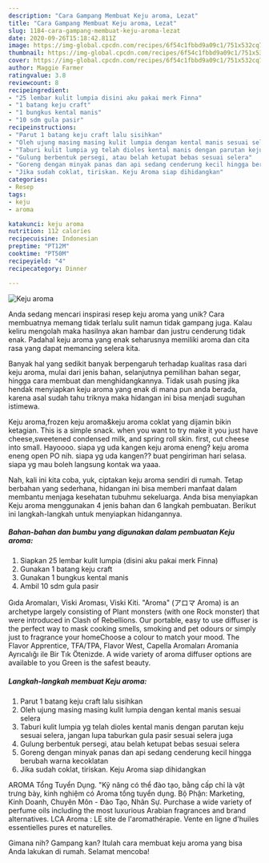 ```yaml
---
description: "Cara Gampang Membuat Keju aroma, Lezat"
title: "Cara Gampang Membuat Keju aroma, Lezat"
slug: 1184-cara-gampang-membuat-keju-aroma-lezat
date: 2020-09-26T15:18:42.811Z
image: https://img-global.cpcdn.com/recipes/6f54c1fbbd9a09c1/751x532cq70/keju-aroma-foto-resep-utama.jpg
thumbnail: https://img-global.cpcdn.com/recipes/6f54c1fbbd9a09c1/751x532cq70/keju-aroma-foto-resep-utama.jpg
cover: https://img-global.cpcdn.com/recipes/6f54c1fbbd9a09c1/751x532cq70/keju-aroma-foto-resep-utama.jpg
author: Maggie Farmer
ratingvalue: 3.8
reviewcount: 8
recipeingredient:
- "25 lembar kulit lumpia disini aku pakai merk Finna"
- "1 batang keju craft"
- "1 bungkus kental manis"
- "10 sdm gula pasir"
recipeinstructions:
- "Parut 1 batang keju craft lalu sisihkan"
- "Oleh ujung masing masing kulit lumpia dengan kental manis sesuai selera"
- "Taburi kulit lumpia yg telah dioles kental manis dengan parutan keju sesuai selera, jangan lupa taburkan gula pasir sesuai selera juga"
- "Gulung berbentuk persegi, atau belah ketupat bebas sesuai selera"
- "Goreng dengan minyak panas dan api sedang cenderung kecil hingga berubah warna kecoklatan"
- "Jika sudah coklat, tiriskan. Keju Aroma siap dihidangkan"
categories:
- Resep
tags:
- keju
- aroma

katakunci: keju aroma 
nutrition: 112 calories
recipecuisine: Indonesian
preptime: "PT12M"
cooktime: "PT50M"
recipeyield: "4"
recipecategory: Dinner

---
```



![Keju aroma](https://img-global.cpcdn.com/recipes/6f54c1fbbd9a09c1/751x532cq70/keju-aroma-foto-resep-utama.jpg)

Anda sedang mencari inspirasi resep keju aroma yang unik? Cara membuatnya memang tidak terlalu sulit namun tidak gampang juga. Kalau keliru mengolah maka hasilnya akan hambar dan justru cenderung tidak enak. Padahal keju aroma yang enak seharusnya memiliki aroma dan cita rasa yang dapat memancing selera kita.

Banyak hal yang sedikit banyak berpengaruh terhadap kualitas rasa dari keju aroma, mulai dari jenis bahan, selanjutnya pemilihan bahan segar, hingga cara membuat dan menghidangkannya. Tidak usah pusing jika hendak menyiapkan keju aroma yang enak di mana pun anda berada, karena asal sudah tahu triknya maka hidangan ini bisa menjadi suguhan istimewa.

Keju aroma,frozen keju aroma&amp;keju aroma coklat yang dijamin bikin ketagian. This is a simple snack. when you want to try make it you just have cheese,sweetened condensed milk, and spring roll skin. first, cut cheese into small. Hayoooo. siapa yg uda kangen keju aroma eneng? keju aroma eneng open PO nih. siapa yg uda kangen?? buat pengiriman hari selasa. siapa yg mau boleh langsung kontak wa yaaa.


Nah, kali ini kita coba, yuk, ciptakan keju aroma sendiri di rumah. Tetap berbahan yang sederhana, hidangan ini bisa memberi manfaat dalam membantu menjaga kesehatan tubuhmu sekeluarga. Anda bisa menyiapkan Keju aroma menggunakan 4 jenis bahan dan 6 langkah pembuatan. Berikut ini langkah-langkah untuk menyiapkan hidangannya.

<!--inarticleads1-->

##### Bahan-bahan dan bumbu yang digunakan dalam pembuatan Keju aroma:

1. Siapkan 25 lembar kulit lumpia (disini aku pakai merk Finna)
1. Gunakan 1 batang keju craft
1. Gunakan 1 bungkus kental manis
1. Ambil 10 sdm gula pasir


Gıda Aromaları, Viski Aroması, Viski Kiti. &#34;Aroma&#34; (アロマ Aroma) is an archetype largely consisting of Plant monsters (with one Rock monster) that were introduced in Clash of Rebellions. Our portable, easy to use diffuser is the perfect way to mask cooking smells, smoking and pet odours or simply just to fragrance your homeChoose a colour to match your mood. The Flavor Apprentice, TFA/TPA, Flavor West, Capella Aromaları Aromania Ayrıcalığı ile Bir Tık Ötenizde. A wide variety of aroma diffuser options are available to you Green is the safest beauty. 

<!--inarticleads2-->

##### Langkah-langkah membuat Keju aroma:

1. Parut 1 batang keju craft lalu sisihkan
1. Oleh ujung masing masing kulit lumpia dengan kental manis sesuai selera
1. Taburi kulit lumpia yg telah dioles kental manis dengan parutan keju sesuai selera, jangan lupa taburkan gula pasir sesuai selera juga
1. Gulung berbentuk persegi, atau belah ketupat bebas sesuai selera
1. Goreng dengan minyak panas dan api sedang cenderung kecil hingga berubah warna kecoklatan
1. Jika sudah coklat, tiriskan. Keju Aroma siap dihidangkan


AROMA Tổng Tuyển Dụng. &#34;Kỹ năng có thể đào tạo, bằng cấp chỉ là vật trưng bày, kinh nghiệm có Aroma tổng tuyển dụng. Bộ Phận: Marketing, Kinh Doanh, Chuyên Môn - Đào Tạo, Nhân Sự. Purchase a wide variety of perfume oils including the most luxurious Arabian fragrances and brand alternatives. LCA Aroma : LE site de l&#39;aromathérapie. Vente en ligne d&#39;huiles essentielles pures et naturelles. 

Gimana nih? Gampang kan? Itulah cara membuat keju aroma yang bisa Anda lakukan di rumah. Selamat mencoba!

